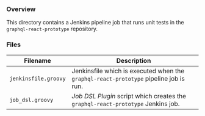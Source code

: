 ### Overview

This directory contains a Jenkins pipeline job that runs unit tests in the `graphql-react-prototype` repository.

### Files

| Filename                  | Description                                                                              |
|---------------------------|------------------------------------------------------------------------------------------|
| `jenkinsfile.groovy`      | Jenkinsfile which is executed when the `graphql-react-prototype` pipeline job is run.    |
| `job_dsl.groovy`          | *Job DSL Plugin* script which creates the `graphql-react-prototype` Jenkins job.         |